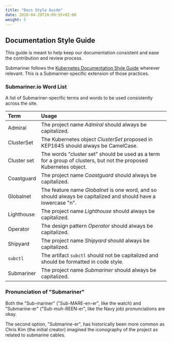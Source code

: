 ```yaml
---
title: "Docs Style Guide"
date: 2020-04-29T19:09:55+02:00
weight: 5
---
```


## Documentation Style Guide

This guide is meant to help keep our documentation consistent and ease the
contribution and review process.

Submariner follows the [Kubernetes Documentation Style Guide][kube docs guide]
wherever relevant. This is a Submariner-specific extension of those practices.

### Submariner.io Word List

A list of Submariner-specific terms and words to be used consistently across
the site.

Term | Usage
:--- | :----
Admiral | The project name *Admiral* should always be capitalized.
ClusterSet | The Kubernetes object *ClusterSet* proposed in KEP1645 should always be CamelCase.
Cluster set | The words "cluster set" should be used as a term for a group of clusters, but not the proposed Kubernetes object.
Coastguard | The project name *Coastguard* should always be capitalized.
Globalnet | The feature name *Globalnet* is one word, and so should always be capitalized and should have a lowercase "n".
Lighthouse | The project name *Lighthouse* should always be capitalized.
Operator | The design pattern *Operator* should always be capitalized.
Shipyard | The project name *Shipyard* should always be capitalized.
`subctl` | The artifact `subctl` should not be capitalized and should be formatted in code style.
Submariner | The project name *Submariner* should always be capitalized.

### Pronunciation of "Submariner"

Both the "Sub-mariner" ("Sub-MARE-en-er", like the watch) and "Submarine-er" ("Sub-muh-REEN-er", like the Navy job) pronunciations are okay.

The second option, "Submarine-er", has historically been more common as Chris Kim (the initial creator) imagined the iconography of the
project as related to submarine cables.

[kube docs guide]: https://kubernetes.io/docs/contribute/style/style-guide
